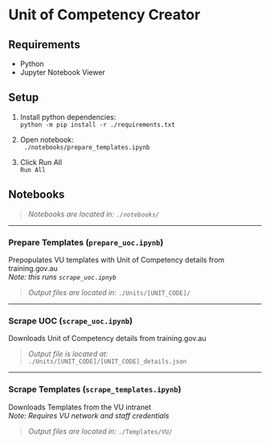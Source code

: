 # Unit of Competency Creator

## Requirements

- Python
- Jupyter Notebook Viewer

## Setup

1. Install python dependencies:  
   `python -m pip install -r ./requirements.txt`

2. Open notebook:  
   ` ./notebooks/prepare_templates.ipynb`

3. Click Run All  
   `Run All`

## Notebooks

> _Notebooks are located in: `./notebooks/`_

---

### Prepare Templates (`prepare_uoc.ipynb`)

Prepopulates VU templates with Unit of Competency details from training.gov.au  
 _Note: this runs `scrape_uoc.ipnyb`_

> _Output files are located in:_ `./Units/[UNIT_CODE]/`

---

### Scrape UOC (`scrape_uoc.ipynb`)

Downloads Unit of Competency details from training.gov.au

> _Output file is located at:_ `./Units/[UNIT_CODE]/[UNIT_CODE]_details.json`

---

### Scrape Templates (`scrape_templates.ipynb`)

Downloads Templates from the VU intranet  
_Note: Requires VU network and staff credentials_

> _Output files are located in:_ `./Templates/VU/`
